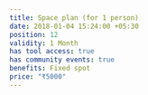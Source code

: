 ```yaml
---
title: Space plan (for 1 person)
date: 2018-01-04 15:24:00 +05:30
position: 12
validity: 1 Month
has tool access: true
has community events: true
benefits: Fixed spot
price: "₹5000"
---
```


